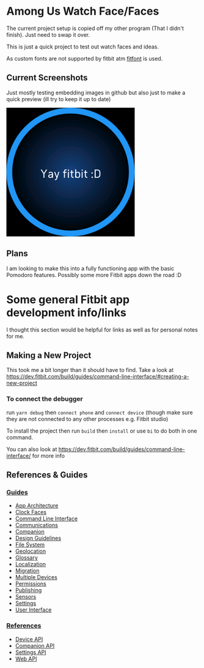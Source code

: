 Among Us Watch Face/Faces
==========
The current project setup is copied off my other program (That I didn't finish). Just need to swap it over.

This is just a quick project to test out watch faces and ideas.

As custom fonts are not supported by fitbit atm [fitfont](https://github.com/gregoiresage/fitfont) is used.

## Current Screenshots
Just mostly testing embedding images in github but also just to make a quick preview (ill try to keep it up to date)

![Main Screen](.github/assets/screenshots/main.png)

## Plans
I am looking to make this into a fully functioning app with the basic Pomodoro features.
Possibly some more Fitbit apps down the road :D


# Some general Fitbit app development info/links
I thought this section would be helpful for links as well as for personal notes for me.

## Making a New Project
This took me a bit longer than it should have to find. Take a look at https://dev.fitbit.com/build/guides/command-line-interface/#creating-a-new-project


### To connect the debugger
run `yarn debug` then `connect phone` and `connect device` (though make sure they are not connected to any other processes e.g. Fitbit studio)

To install the project then run `build` then `install` or use `bi` to do both in one command.

You can also look at https://dev.fitbit.com/build/guides/command-line-interface/ for more info

## References & Guides
### [Guides](https://dev.fitbit.com/build/guides/)
* [App Architecture](https://dev.fitbit.com/build/guides/application/)
* [Clock Faces](https://dev.fitbit.com/build/guides/clockfaces/)
* [Command Line Interface](https://dev.fitbit.com/build/guides/command-line-interface/)
* [Communications](https://dev.fitbit.com/build/guides/communications/)
* [Companion](https://dev.fitbit.com/build/guides/companion/)
* [Design Guidelines](https://dev.fitbit.com/build/guides/design-guidelines/)
* [File System](https://dev.fitbit.com/build/guides/file-system/)
* [Geolocation](https://dev.fitbit.com/build/guides/geolocation/)
* [Glossary](https://dev.fitbit.com/build/guides/glossary/)
* [Localization](https://dev.fitbit.com/build/guides/localization/)
* [Migration](https://dev.fitbit.com/build/guides/multiple-devices/)
* [Multiple Devices](https://dev.fitbit.com/build/guides/multiple-devices/)
* [Permissions](https://dev.fitbit.com/build/guides/permissions/)
* [Publishing](https://dev.fitbit.com/build/guides/publishing/)
* [Sensors](https://dev.fitbit.com/build/guides/sensors/)
* [Settings](https://dev.fitbit.com/build/guides/settings/)
* [User Interface](https://dev.fitbit.com/build/guides/user-interface/)

### [References](https://dev.fitbit.com/build/reference/)
* [Device API](https://dev.fitbit.com/build/reference/device-api/)
* [Companion API](https://dev.fitbit.com/build/reference/companion-api/)
* [Settings API](https://dev.fitbit.com/build/reference/settings-api/)
* [Web API](https://dev.fitbit.com/build/reference/web-api/)
